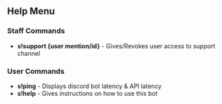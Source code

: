 ## Help Menu
### Staff Commands
- **s!support {user mention/id}** - Gives/Revokes user access to support channel
### User Commands
- **s!ping** - Displays discord bot latency & API latency
- **s!help** - Gives instructions on how to use this bot